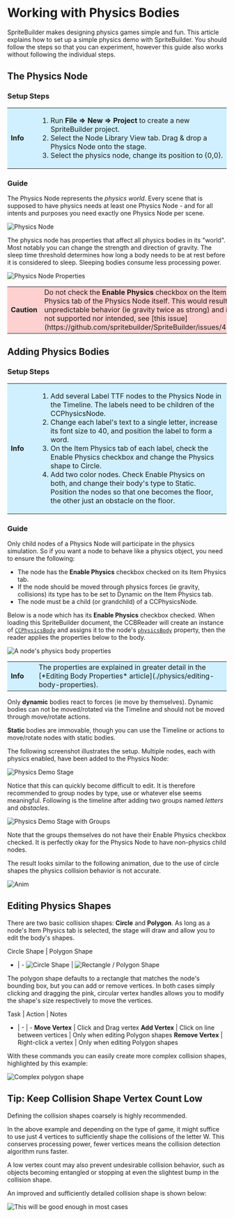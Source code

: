 # Working with Physics Bodies

SpriteBuilder makes designing physics games simple and fun. This article explains how to set up a simple physics demo with SpriteBuilder. You should follow the steps so that you can experiment, however this guide also works without following the individual steps.

## The Physics Node

### Setup Steps
<table border="0"><tr><td width="48px" bgcolor="#d0f0ff"><strong>Info</strong></td><td bgcolor="#d0f0ff">
<ol>
<li>Run <strong>File => New => Project</strong> to create a new SpriteBuilder project.</li>
<li>Select the Node Library View tab. Drag & drop a Physics Node onto the stage.</li>
<li>Select the physics node, change its position to {0,0}.</li>
</ol>
</td></tr></table>

### Guide

The Physics Node represents the *physics world*. Every scene that is supposed to have physics needs at least one Physics Node - and for all intents and purposes you need exactly one Physics Node per scene.

![Physics Node](editing-physics-physics-node.png "Physics Node in the Node Library View")

The physics node has properties that affect all physics bodies in its "world". Most notably you can change the strength and direction of gravity. The sleep time threshold determines how long a body needs to be at rest before it is considered to sleep. Sleeping bodies consume less processing power.

![Physics Node Properties](editing-physics-physics-node-properties.png "Physics Node Properties")

<table border="0"><tr><td width="48px" bgcolor="#ffd0d0"><strong>Caution</strong></td><td bgcolor="#ffd0d0">
Do not check the <strong>Enable Physics</strong> checkbox on the Item Physics tab of the Physics Node itself. This would result in unpredictable behavior (ie gravity twice as strong) and is not supported nor intended, see [this issue](https://github.com/spritebuilder/SpriteBuilder/issues/417).
</td></tr></table>

## Adding Physics Bodies

### Setup Steps
 
<table border="0"><tr><td width="48px" bgcolor="#d0f0ff"><strong>Info</strong></td><td bgcolor="#d0f0ff">
<ol>
<li>Add several Label TTF nodes to the Physics Node in the Timeline. The labels need to be children of the CCPhysicsNode.</li>
<li>Change each label's text to a single letter, increase its font size to 40, and position the label to form a word.</li>
<li>On the Item Physics tab of each label, check the Enable Physics checkbox and change the Physics shape to Circle.</li>
<li>Add two color nodes. Check Enable Physics on both, and change their body's type to Static. Position the nodes so that one becomes the floor, the other just an obstacle on the floor.</li>
</ol>
</td></tr></table>

### Guide

Only child nodes of a Physics Node will participate in the physics simulation. So if you want a node to behave like a physics object, you need to ensure the following:

- The node has the **Enable Physics** checkbox checked on its Item Physics tab.
- If the node should be moved through physics forces (ie gravity, collisions) its type has to be set to Dynamic on the Item Physics tab.
- The node must be a child (or grandchild) of a CCPhysicsNode.

Below is a node which has its **Enable Physics** checkbox checked. When loading this SpriteBuilder document, the CCBReader will create an instance of [`CCPhysicsBody`](http://www.cocos2d-swift.org/docs/api/Classes/CCPhysicsBody.html) and assigns it to the node's [`physicsBody`](http://www.cocos2d-swift.org/docs/api/Classes/CCNode.html#//api/name/physicsBody) property, then the reader applies the properties below to the body.

![](editing-physics-body-properties.png "A node's physics body properties")

<table border="0"><tr><td width="48px" bgcolor="#d0f0ff"><strong>Info</strong></td><td bgcolor="#d0f0ff">
The properties are explained in greater detail in the [*Editing Body Properties* article](./physics/editing-body-properties).
</td></tr></table>

Only **dynamic** bodies react to forces (ie move by themselves). Dynamic bodies can not be moved/rotated via the Timeline and should not be moved through move/rotate actions.

**Static** bodies are immovable, though you can use the Timeline or actions to move/rotate nodes with static bodies.

The following screenshot illustrates the setup. Multiple nodes, each with physics enabled, have been added to the Physics Node:

![Physics Demo Stage](editing-physics-demo-stage.png "Physics Demo Stage")

Notice that this can quickly become difficult to edit. It is therefore recommended to group nodes by type, use or whatever else seems meaningful. Following is the timeline after adding two groups named *letters* and *obstacles*.

![Physics Demo Stage with Groups](editing-physics-demo-stage-grouping.png "Physics Demo Stage with Groups")

Note that the groups themselves do not have their Enable Physics checkbox checked. It is perfectly okay for the Physics Node to have non-physics child nodes.

The result looks similar to the following animation, due to the use of circle shapes the physics collision behavior is not accurate.

![Anim](editing-physics-circle-shape-anim.gif "Letters with circle shapes")


## Editing Physics Shapes

There are two basic collision shapes: **Circle** and **Polygon**. As long as a node's Item Physics tab is selected, the stage will draw and allow you to edit the body's shapes.

Circle Shape | Polygon Shape
- | -
![Circle Shape](editing-physics-circle-shape.png "Body with circular collision shape") | ![Rectangle / Polygon Shape](editing-physics-rect-shape.png "Body with polygon collision shape (default rectangle)")

The polygon shape defaults to a rectangle that matches the node's bounding box, but you can add or remove vertices. In both cases simply clicking and dragging the pink, circular vertex handles allows you to modify the shape's size respectively to move the vertices.

Task | Action | Notes
- | - | -
**Move Vertex** | Click and Drag vertex
**Add Vertex** | Click on line between vertices | Only when editing Polygon shapes
**Remove Vertex** | Right-click a vertex | Only when editing Polygon shapes

With these commands you can easily create more complex collision shapes, highlighted by this example:

![](editing-physics-edit-polygon-shape.png "Complex polygon shape")

## Tip: Keep Collision Shape Vertex Count Low

Defining the collision shapes coarsely is highly recommended. 

In the above example and depending on the type of game, it might suffice to use just 4 vertices to sufficiently shape the collisions of the letter W. This conserves processing power, fewer vertices means the collision detection algorithm runs faster.

A low vertex count may also prevent undesirable collision behavior, such as objects becoming entangled or stopping at even the slightest bump in the collision shape.

An improved and sufficiently detailed collision shape is shown below:

![](editing-physics-edit-polygon-shape-coarse.png "This will be good enough in most cases")

